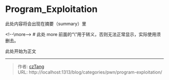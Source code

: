 # Program_Exploitation


此处内容将会出现在摘要（summary）里

&lt;!--\more--&gt; # 此处 more 前面的“\”用于转义，否则无法正常显示，实际使用须删去。

此处开始为正文

---

> 作者: [czTang](https://github.com/czTangt)  
> URL: http://localhost:1313/blog/categories/pwn/program-exploitation/  

